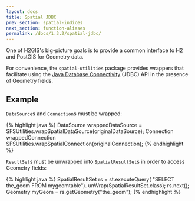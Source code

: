 ```yaml
---
layout: docs
title: Spatial JDBC
prev_section: spatial-indices
next_section: function-aliases
permalink: /docs/1.3.2/spatial-jdbc/
---
```


One of H2GIS's big-picture goals is to provide a common interface to H2 and
PostGIS for Geometry data.

For convenience, the `spatial-utilities` package provides wrappers that
facilitate using the [Java Database Connectivity][] (JDBC) API in the presence
of Geometry fields.

## Example

`DataSource`s and `Connection`s must be wrapped:

{% highlight java %}
DataSource wrappedDataSource =
    SFSUtilities.wrapSpatialDataSource(originalDataSource);
Connection wrappedConnection
    SFSUtilities.wrapSpatialConnection(originalConnection);
{% endhighlight %}

`ResultSet`s must be unwrapped into `SpatialResultSet`s in order to access
Geometry fields:

{% highlight java %}
SpatialResultSet rs = st.executeQuery(
    "SELECT the_geom FROM mygeomtable").
        unWrap(SpatialResultSet.class);
rs.next();
Geometry myGeom = rs.getGeometry("the_geom");
{% endhighlight %}

[Java Database Connectivity]: http://www.oracle.com/technetwork/java/javase/jdbc/index.html

